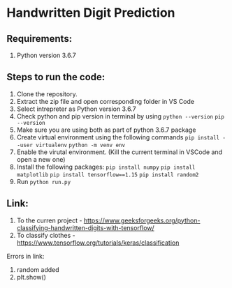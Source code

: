 # Handwritten Digit Prediction

## Requirements:

1. Python version 3.6.7

## Steps to run the code:

1. Clone the repository.
2. Extract the zip file and open corresponding folder in VS Code
3. Select intrepreter as Python version 3.6.7
3. Check python and pip version in terminal by using 
   ``` python --version ```
   ```pip --version ```
4. Make sure you are using both as part of python 3.6.7 package
5. Create virtual environment using the following commands
```pip install --user virtualenv```
```python -m venv env```
6. Enable the virutal environment. (Kill the current terminal in VSCode and open a new one)
7. Install the following packages:
``` pip install numpy ```
``` pip install matplotlib ```
``` pip install tensorflow==1.15 ```
``` pip install random2 ```
8. Run ```python run.py```

## Link:

1. To the curren project - https://www.geeksforgeeks.org/python-classifying-handwritten-digits-with-tensorflow/
2. To classify clothes - https://www.tensorflow.org/tutorials/keras/classification 

Errors in link:
1. random added
2. plt.show() 